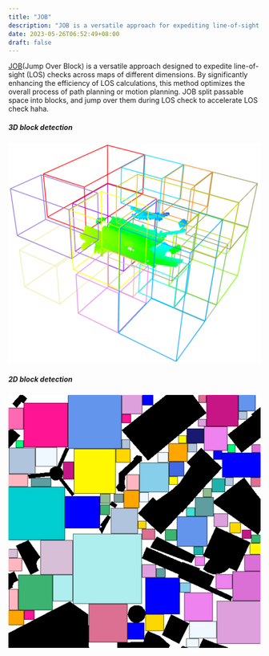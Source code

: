 ```yaml
---
title: "JOB"
description: "JOB is a versatile approach for expediting line-of-sight (LOS) checks across maps of varying dimensions. This method significantly enhances the efficiency of LOS calculations, thereby optimizing the overall process of path planning or motion planning."
date: 2023-05-26T06:52:49+08:00
draft: false
---
```



[JOB](LOS_with_jump_over_block.zip)(Jump Over Block) is a versatile approach designed to expedite line-of-sight (LOS) checks across maps of different dimensions. By significantly enhancing the efficiency of LOS calculations, this method optimizes the overall process of path planning or motion planning. JOB split passable space into blocks, and jump over them during LOS check to accelerate LOS check haha. 

##### 3D block detection
![alt 属性文本](images/ourblock.png "3D block detection")

##### 2D block detection
![alt 属性文本](images/blockwidth-20.png "2D block detection")